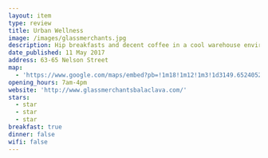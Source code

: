 ```yaml
---
layout: item
type: review
title: Urban Wellness
image: /images/glassmerchants.jpg
description: Hip breakfasts and decent coffee in a cool warehouse environment.
date_published: 11 May 2017
address: 63-65 Nelson Street
map:
  - 'https://www.google.com/maps/embed?pb=!1m18!1m12!1m3!1d3149.6524052964246!2d144.9910525150722!3d-37.86842284494558!2m3!1f0!2f0!3f0!3m2!1i1024!2i768!4f13.1!3m3!1m2!1s0x6ad6684543dbb8f1%3A0x5e00f28d919ef392!2sGlass+Merchants!5e0!3m2!1sen!2sau!4v1494383059804'
opening_hours: 7am-4pm
website: 'http://www.glassmerchantsbalaclava.com/'
stars:
  - star
  - star
  - star
breakfast: true
dinner: false
wifi: false
---
```

